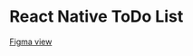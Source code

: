 # React Native ToDo List
[Figma view](https://www.figma.com/file/nsJgHTl8c9CkTLR0fdc2iz/react-native-todo-list?type=design&node-id=0%3A1&mode=design&t=ZQBz02m3Fw1GYlCu-1)
